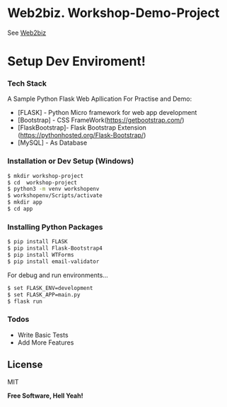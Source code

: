 # Web2biz. Workshop-Demo-Project
See [Web2biz](https://web2biz.in)

# Setup Dev Enviroment!

### Tech Stack
A Sample Python Flask Web Apllication For Practise and Demo:
* [FLASK] - Python Micro framework for web app development
* [Bootstrap] - CSS FrameWork(https://getbootstrap.com/)
* [FlaskBootstrap]- Flask Bootstrap Extension (https://pythonhosted.org/Flask-Bootstrap/)
* [MySQL] - As Database

### Installation or Dev Setup (Windows)


```sh
$ mkdir workshop-project
$ cd  workshop-project
$ python3 -m venv workshopenv
$ workshopenv/Scripts/activate
$ mkdir app
$ cd app
```
### Installing Python Packages

```sh
$ pip install FLASK
$ pip install Flask-Bootstrap4
$ pip install WTForms
$ pip install email-validator
```

For debug and run environments...

```sh
$ set FLASK_ENV=development
$ set FLASK_APP=main.py
$ flask run
```

### Todos

 - Write Basic Tests
 - Add More Features

License
----

MIT

**Free Software, Hell Yeah!**


